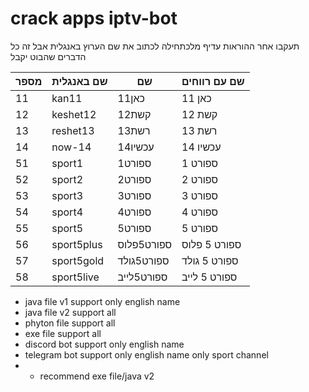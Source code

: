 # crack apps iptv-bot
 
תעקבו אחר ההוראות עדיף מלכתחילה לכתוב את שם הערוץ באנגלית אבל זה כל הדברים שהבוט יקבל

| מספר | שם באנגלית | שם  | שם עם רווחים | 
|--|--|--|--|
| 11 | kan11 | כאן11 | כאן 11 |
| 12 | keshet12 | קשת12 | קשת 12 |
| 13 | reshet13 | רשת13 | רשת 13 |
| 14 | now-14 | עכשיו14 | עכשיו 14 |
| 51 | sport1 | ספורט1 | ספורט 1 |
| 52 | sport2 | ספורט2 | ספורט 2 |
| 53 | sport3 | ספורט3 | ספורט 3 |
| 54 | sport4 | ספורט4 | ספורט 4 |
| 55 | sport5 | ספורט5 | ספורט 5 |
| 56 | sport5plus | ספורט5פלוס | ספורט 5 פלוס |
| 57 | sport5gold | ספורט5גולד | ספורט 5 גולד |
| 58 | sport5live | ספורט5לייב | ספורט 5 לייב |
* java file v1 support only english name
*  java file v2 support all
* phyton file support all
* exe file support all
* discord bot support only english name
* telegram bot support only english name only sport channel
* * recommend exe file/java v2



